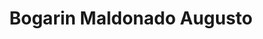 ---
title: "Bogarin Maldonado Augusto"
url: /ciudad-autonoma-de-buenos-aires/bogarin-maldonado-augusto/
shop: Metzgerei
---